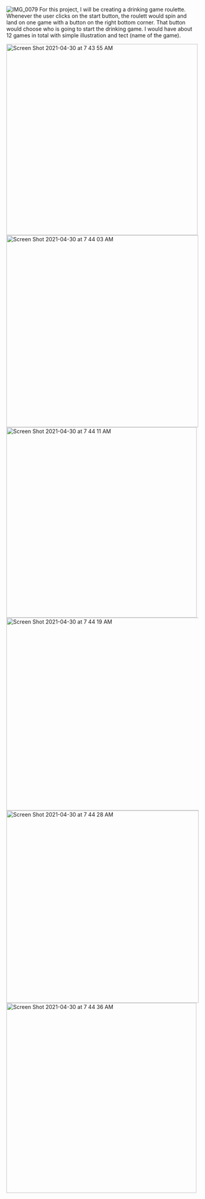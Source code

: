![IMG_0079](https://user-images.githubusercontent.com/72002718/116692583-937dac80-a98a-11eb-8694-d586f76f1524.jpg)
For this project, I will be creating a drinking game roulette. Whenever the user clicks on the start button, the roulett would spin and land on one game with a button on the right bottom corner. That button would choose who is going to start the drinking game. I would have about 12 games in total with simple illustration and tect (name of the game). 

<img width="501" alt="Screen Shot 2021-04-30 at 7 43 55 AM" src="https://user-images.githubusercontent.com/72002718/116691031-44367c80-a988-11eb-99df-4ada9c859b33.png">
<img width="503" alt="Screen Shot 2021-04-30 at 7 44 03 AM" src="https://user-images.githubusercontent.com/72002718/116691041-47316d00-a988-11eb-8c1e-81da8c0dc143.png">
<img width="499" alt="Screen Shot 2021-04-30 at 7 44 11 AM" src="https://user-images.githubusercontent.com/72002718/116691050-48fb3080-a988-11eb-9a54-a5c62dd99a91.png">
<img width="505" alt="Screen Shot 2021-04-30 at 7 44 19 AM" src="https://user-images.githubusercontent.com/72002718/116691059-4a2c5d80-a988-11eb-888f-e95bb4bf18b2.png">
<img width="504" alt="Screen Shot 2021-04-30 at 7 44 28 AM" src="https://user-images.githubusercontent.com/72002718/116691064-4b5d8a80-a988-11eb-9867-3175ef471c5d.png">
<img width="498" alt="Screen Shot 2021-04-30 at 7 44 36 AM" src="https://user-images.githubusercontent.com/72002718/116691067-4d274e00-a988-11eb-90b8-9df5a53a84d7.png">


